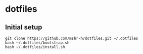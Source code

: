 # dotfiles

## Initial setup
```
git clone https://github.com/mshr-h/dotfiles.git ~/.dotfiles
bash ~/.dotfiles/bootstrap.sh
bash ~/.dotfiles/install.sh
```

